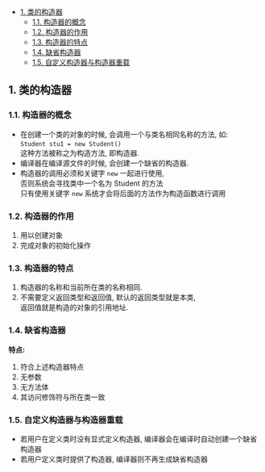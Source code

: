 <!-- TOC -->

- [1. 类的构造器](#1-类的构造器)
  - [1.1. 构造器的概念](#11-构造器的概念)
  - [1.2. 构造器的作用](#12-构造器的作用)
  - [1.3. 构造器的特点](#13-构造器的特点)
  - [1.4. 缺省构造器](#14-缺省构造器)
  - [1.5. 自定义构造器与构造器重载](#15-自定义构造器与构造器重载)

<!-- /TOC -->

## 1. 类的构造器

### 1.1. 构造器的概念
- 在创建一个类的对象的时候, 会调用一个与类名相同名称的方法, 如:   
`Student stu1 = new Student()`  
这种方法被称之为构造方法, 即构造器.  
- 编译器在编译源文件的时候, 会创建一个缺省的构造器.   
- 构造器的调用必须和关键字 `new` 一起进行使用,  
否则系统会寻找类中一个名为 Student 的方法  
只有使用关键字 `new` 系统才会将后面的方法作为构造函数进行调用  

### 1.2. 构造器的作用
1. 用以创建对象
2. 完成对象的初始化操作

### 1.3. 构造器的特点
1. 构造器的名称和当前所在类的名称相同.
2. 不需要定义返回类型和返回值, 默认的返回类型就是本类,  
   返回值就是构造的对象的引用地址.
   

### 1.4. 缺省构造器
**特点:**  
1. 符合上述构造器特点
2. 无参数
3. 无方法体
4. 其访问修饰符与所在类一致

### 1.5. 自定义构造器与构造器重载
- 若用户在定义类时没有显式定义构造器, 编译器会在编译时自动创建一个缺省构造器
- 若用户定义类时提供了构造器, 编译器则不再生成缺省构造器